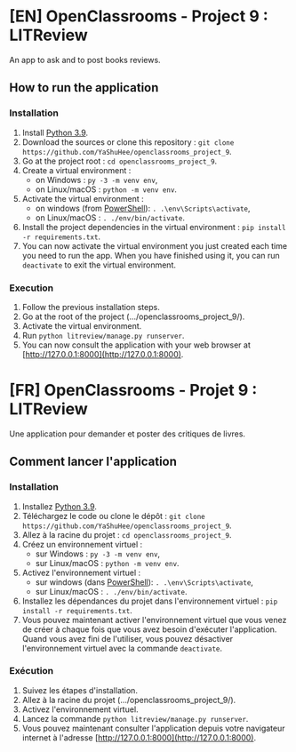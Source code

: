 # [EN] OpenClassrooms - Project 9 : LITReview
An app to ask and to post books reviews.

## How to run the application
### Installation
1. Install [Python 3.9](https://www.python.org/downloads/).
2. Download the sources or clone this repository : ```git clone https://github.com/YaShuHee/openclassrooms_project_9```.
3. Go at the project root : ```cd openclassrooms_project_9```.
4. Create a virtual environment :
    - on Windows : ```py -3 -m venv env```,
    - on Linux/macOS : ```python -m venv env```.
5. Activate the virtual environment :
    - on windows (from [PowerShell](https://docs.microsoft.com/fr-fr/powershell/)): ```. .\env\Scripts\activate```,
    - on Linux/macOS : ```. ./env/bin/activate```.
6. Install the project dependencies in the virtual environment : ```pip install -r requirements.txt```.
7. You can now activate the virtual environment you just created each time you need to run the app.
When you have finished using it, you can run ```deactivate``` to exit the virtual environment.

### Execution
1. Follow the previous installation steps.
2. Go at the root of the project (.../openclassrooms_project_9/).
3. Activate the virtual environment.
4. Run ```python litreview/manage.py runserver```.
5. You can now consult the application with your web browser at [http://127.0.0.1:8000](http://127.0.0.1:8000).

# [FR] OpenClassrooms - Projet 9 : LITReview
Une application pour demander et poster des critiques de livres.

## Comment lancer l'application
### Installation
1. Installez [Python 3.9](https://www.python.org/downloads/).
2. Téléchargez le code ou clone le dépôt : ```git clone https://github.com/YaShuHee/openclassrooms_project_9```.
3. Allez à la racine du projet : ```cd openclassrooms_project_9```.
4. Créez un environnement virtuel :
    - sur Windows : ```py -3 -m venv env```,
    - sur Linux/macOS : ```python -m venv env```.
5. Activez l'environnement virtuel :
    - sur windows (dans [PowerShell](https://docs.microsoft.com/fr-fr/powershell/)): ```. .\env\Scripts\activate```,
    - sur Linux/macOS : ```. ./env/bin/activate```.
6. Installez les dépendances du projet dans l'environnement virtuel : ```pip install -r requirements.txt```.
7. Vous pouvez maintenant activer l'environnement virtuel que vous venez de créer à chaque fois que vous avez besoin d'exécuter l'application.
Quand vous avez fini de l'utiliser, vous pouvez désactiver l'environnement virtuel avec la commande  ```deactivate```.

### Exécution
1. Suivez les étapes d'installation.
2. Allez à la racine du projet (.../openclassrooms_project_9/).
3. Activez l'environnement virtuel.
4. Lancez la commande ```python litreview/manage.py runserver```.
5. Vous pouvez maintenant consulter l'application depuis votre navigateur internet à l'adresse [http://127.0.0.1:8000](http://127.0.0.1:8000).
